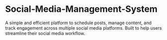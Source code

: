# Social-Media-Management-System
A simple and efficient platform to schedule posts, manage content, and track engagement across multiple social media platforms. Built to help users streamline their social media workflow.
